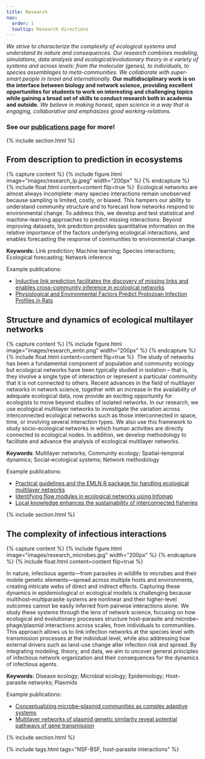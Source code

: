 ```yaml
---
title: Research
nav:
  order: 1
  tooltip: Research directions
---
```


_We strive to characterize the complexity of ecological systems and understand its nature and consequences. Our research combines modeling, simulations, data analysis and ecological/evolutionary theory in a variety of systems and across levels: from the molecular (genes), to individuals, to species assemblages to meta-communities. We collaborate with super-smart people in Israel and internationally._ **Our multidisciplinary work is on the interface between biology and network science, providing excellent opportunities for students to work on interesting and challenging topics while gaining a broad set of skills to conduct research both in academia and outside.** _We believe in making honest, open science in a way that is engaging, collaborative and emphasizes good working-relations._

### See our [publications page](https://ecomplab.com/publications/) for more!

{% include section.html %}

## From description to prediction in ecosystems

{% capture content %}
  {%
    include figure.html
    image="images/research_lp.jpeg"
    width="200px"
  %}
{% endcapture %}
​
{%
  include float.html
  content=content
  flip=true
%}
​
Ecological networks are almost always incomplete: many species interactions remain unobserved because sampling is limited, costly, or biased. This hampers our ability to understand community structure and to forecast how networks respond to environmental change. To address this, we develop and test statistical and machine-learning approaches to predict missing interactions. Beyond improving datasets, link prediction provides quantitative information on the relative importance of the factors underlying ecological interactions, and enables forecasting the response of communities to environmental change.

**Keywords:** Link prediction; Machine learning; Species interactions; Ecological forecasting; Network inference

Example publications:
- [Inductive link prediction facilitates the discovery of missing links and enables cross-community inference in ecological networks](https://www.nature.com/articles/s41559-025-02715-6)
- [Physiological and Environmental Factors Predict Protozoan Infection Profiles in Rats](https://doi.org/10.32942/X2MP9H)


## Structure and dynamics of ecological multilayer networks

{% capture content %}
  {%
    include figure.html
    image="images/research_emln.png"
    width="200px"
  %}
{% endcapture %}
​
{%
  include float.html
  content=content
  flip=true
%}
​
The study of networks has been a fundamental component of population and community ecology but ecological networks have been typically studied in isolation – that is, they involve a single type of interaction or represent a particular community that it is not connected to others. Recent advances in the field of multilayer networks in network science, together with an increase in the availability of adequate ecological data, now provide an exciting opportunity for ecologists to move beyond studies of isolated networks. In our research, we use ecological multilayer networks to investigate the variation across interconnected ecological networks such as those interconnected in space, time, or involving several interaction types. We also use this framework to study socio-ecological networks in which human activities are directly connected to ecological nodes. In addition, we develop methodology to facilitate and advance the analysis of ecological multilayer networks.

**Keywords**: Multilayer networks; Community ecology; Spatial–temporal dynamics; Social–ecological systems; Network methodology

Example publications:
- [​Practical guidelines and the EMLN R package for handling ecological multilayer networks](https://besjournals.onlinelibrary.wiley.com/doi/10.1111/2041-210X.14225)
- [Identifying flow modules in ecological networks using Infomap](http://dx.doi.org/10.1111/2041-210x.13569)
- [Local knowledge enhances the sustainability of interconnected fisheries](https://ecoevorxiv.org/repository/view/7829/)
  
{% include section.html %}

## The complexity of infectious interactions

{% capture content %}
  {%
    include figure.html
    image="images/research_microbes.jpg"
    width="200px"
  %}
{% endcapture %}
​
{%
  include float.html
  content=content
  flip=true
%}

In nature, infectious agents—from parasites in wildlife to microbes and their mobile genetic elements—spread across multiple hosts and environments, creating intricate webs of direct and indirect effects. Capturing these dynamics in epidemiological or ecological models is challenging because multihost–multiparasite systems are nonlinear and their higher-level outcomes cannot be easily inferred from pairwise interactions alone. We study these systems through the lens of network science, focusing on how ecological and evolutionary processes structure host–parasite and microbe–phage/plasmid interactions across scales, from individuals to communities. This approach allows us to link infection networks at the species level with transmission processes at the individual level, while also addressing how external drivers such as land-use change alter infection risk and spread. By integrating modeling, theory, and data, we aim to uncover general principles of infectious network organization and their consequences for the dynamics of infectious agents.

**Keywords:** Disease ecology; Microbial ecology; Epidemiology; Host–parasite networks; Plasmids

Example publications:
- [Conceptualizing microbe–plasmid communities as complex adaptive systems](http://www.cell.com/article/S0966842X23000252/fulltext)
- [Multilayer networks of plasmid genetic similarity reveal potential pathways of gene transmission](https://www.nature.com/articles/s41396-023-01373-5)


{% include section.html %}


{%
  include tags.html
  tags="NSF-BSF, host-parasite interactions"
%}
